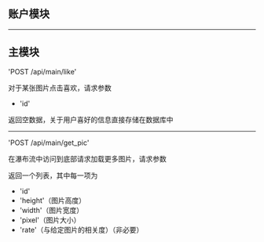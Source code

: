 ## 账户模块

----

## 主模块

'POST /api/main/like'

对于某张图片点击喜欢，请求参数

* 'id'

返回空数据，关于用户喜好的信息直接存储在数据库中

----

'POST /api/main/get_pic'

在瀑布流中访问到底部请求加载更多图片，请求参数


返回一个列表，其中每一项为

* 'id'
* 'height'（图片高度）
* 'width'（图片宽度）
* 'pixel'（图片大小）
* 'rate'（与给定图片的相关度）（非必要）
